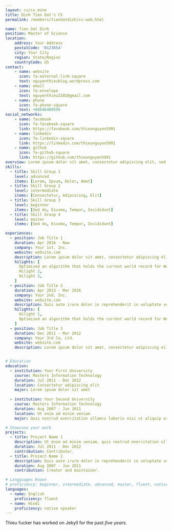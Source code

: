 ```yaml
---
layout: cv/cv_mine
title: Dinh Tien Dat's CV
permalink: /members/tiendatdinh/cv-web.html

name: Tien Dat Dinh
position: Master of Science
location:
    address: Your Address
    postalCode: '0123654'
    city: Your City
    region: State/Region
    countryCode: US
contact:
    - name: website
      icon: fa-external-link-square
      text: nguyenthieublog.wordpress.com
    - name: email
      icon: fa-envelope
      text: nguyenthieu2102@gmail.com
    - name: phone
      icon: fa-phone-square
      text: +84546489595
social_networks:
    - name: facebook
      icon: fa-facebook-square
      link: https://facebook.com/thieunguyen5991
    - name: linkedin
      icon: fa-linkedin-square
      link: https://linkedin.com/thieunguyen5991
    - name: github
      icon: fa-github-square
      link: https://github.com/thieunguyen5991
overview: Lorem ipsum dolor sit amet, consectetur adipiscing elit, sed do eiusmod tempor incididunt ut labore et dolore magna aliqua. Ut enim ad minim veniam, quis nostrud exercitation ullamco laboris nisi ut aliquip ex ea commodo consequat. Duis aute irure dolor in reprehenderit in voluptate velit esse cillum dolore eu fugiat nulla pariatur. Excepteur sint occaecat cupidatat non proident, sunt in culpa qui officia deserunt mollit anim id est laborum.
skills:
  - title: Skill Group 1
    level: advanced
    items: [Lorem, Ipsum, Dolor, Amet]
  - title: Skill Group 2
    level: intermediate
    items: [Consectetur, Adipiscing, Elit]
  - title: Skill Group 3
    level: beginner
    items: [Sed do, Eiusmo, Tempor, Incididunt]
  - title: Skill Group 4
    level: master
    items: [Sed do, Eiusmo, Tempor, Incididunt]

experiences:
  - position: Job Title 1
    duration: Apr 2016 - Now
    company: Your 1st, Inc.
    website: website.com
    description: Lorem ipsum dolor sit amet, consectetur adipiscing elit, sed do eiusmod tempor incididunt ut labore et dolore magna aliqua. Ut enim ad minim veniam, quis nostrud exercitation ullamco laboris nisi ut aliquip ex ea commodo consequat.
    hilights: [
      Optimized an algorithm that holds the current world record for Weisman Scores,
      Hilight 2,
      Hilight 3,
    ]
  - position: Job Title 2
    duration: Apr 2013 - Mar 2016
    company: Your 2nd, Inc.
    website: website.com
    description: Duis aute irure dolor in reprehenderit in voluptate velit esse cillum dolore eu fugiat nulla pariatur. Excepteur sint occaecat cupidatat non proident, sunt in culpa qui officia deserunt mollit anim id est laborum.
    hilights: [
      Hilight 1,
      Optimized an algorithm that holds the current world record for Weisman Scores
    ]
  - position: Job Title 3
    duration: Dec 2011 - Mar 2012
    company: Your 3rd Co, Ltd.
    website: website.com
    description: Lorem ipsum dolor sit amet, consectetur adipiscing elit, sed do eiusmod tempor incididunt ut labore et dolore magna aliqua.


# Education
education:
  - institution: Your First University
    course: Masters Information Technology
    duration: Jul 2011 - Dec 2012
    location: Consectetur adipiscing elit
    major: Lorem ipsum dolor sit amet
    
  - institution: Your Second University
    course: Masters Information Technology
    duration: Aug 2007 - Jun 2011
    location: Ut enim ad minim veniam
    major: Quis nostrud exercitation ullamco laboris nisi ut aliquip ex ea commodo consequat

# Showcase your work
projects:
  - title: Project Name 1
    description: Ut enim ad minim veniam, quis nostrud exercitation ullamco laboris nisi ut aliquip ex ea commodo consequat. Duis aute irure dolor in reprehenderit in voluptate velit esse cillum dolore eu fugiat nulla pariatur. Excepteur sint occaecat cupidatat non proident, sunt in culpa qui officia deserunt mollit anim id est laborum.
    duration: Jul 2011 - Dec 2012
    contribution: Contributor.
  - title: Project Name 2
    description: Duis aute irure dolor in reprehenderit in voluptate velit esse cillum dolore eu fugiat nulla pariatur. Excepteur sint occaecat cupidatat non proident, sunt in culpa qui officia deserunt mollit anim id est laborum.
    duration: Aug 2007 - Jun 2011
    contribution: Creator and maintainer.

# Langguages Known
# proficiency: beginner, intermediate, advanced, master, fluent, native speaker
languages:
  - name: English
    proficiency: fluent
  - name: Hindi
    proficiency: native speaker
---
```


Thieu fucker has worked on Jekyll for the past *five years*.
